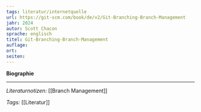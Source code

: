 ```yaml
---
tags: literatur/internetquelle
url: https://git-scm.com/book/de/v2/Git-Branching-Branch-Management
jahr: 2024
autor: Scott Chacon
sprache: englisch
titel: Git-Branching-Branch-Management
auflage: 
ort:
seiten: 
---
```



**Biographie**


---
*Literaturnotizen:*
[[Branch Management]]

*Tags:*
[[Literatur]]
